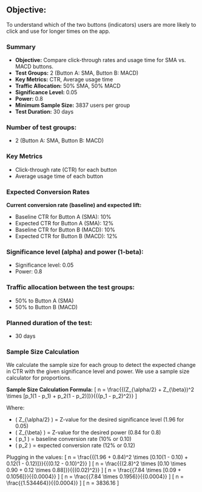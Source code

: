 
## **Objective:**
To understand which of the two buttons (indicators) users are more likely to click and use for longer times on the app.

### Summary

- **Objective:** Compare click-through rates and usage time for SMA vs. MACD buttons.
- **Test Groups:** 2 (Button A: SMA, Button B: MACD)
- **Key Metrics:** CTR, Average usage time
- **Traffic Allocation:** 50% SMA, 50% MACD
- **Significance Level:** 0.05
- **Power:** 0.8
- **Minimum Sample Size:** 3837 users per group
- **Test Duration:** 30 days

### **Number of test groups:**
- 2 (Button A: SMA, Button B: MACD)

### Key Metrics

- Click-through rate (CTR) for each button
- Average usage time of each button

### Expected Conversion Rates

**Current conversion rate (baseline) and expected lift:**
- Baseline CTR for Button A (SMA): 10%
- Expected CTR for Button A (SMA): 12%
- Baseline CTR for Button B (MACD): 10%
- Expected CTR for Button B (MACD): 12%

### **Significance level (alpha) and power (1-beta):**
- Significance level: 0.05
- Power: 0.8

### **Traffic allocation between the test groups:**
- 50% to Button A (SMA)
- 50% to Button B (MACD)

### **Planned duration of the test:**
- 30 days

### Sample Size Calculation

We calculate the sample size for each group to detect the expected change in CTR with the given significance level and power. We use a sample size calculator for proportions.

**Sample Size Calculation Formula:**
\[ 
n = \frac{{(Z_{\alpha/2} + Z_{\beta})^2 \times [p_1(1 - p_1) + p_2(1 - p_2)]}}{{(p_1 - p_2)^2}} 
\]

Where:
- \( Z_{\alpha/2} \) = Z-value for the desired significance level (1.96 for 0.05)
- \( Z_{\beta} \) = Z-value for the desired power (0.84 for 0.8)
- \( p_1 \) = baseline conversion rate (10% or 0.10)
- \( p_2 \) = expected conversion rate (12% or 0.12)

Plugging in the values:
\[ 
n = \frac{{(1.96 + 0.84)^2 \times [0.10(1 - 0.10) + 0.12(1 - 0.12)]}}{{(0.12 - 0.10)^2}} 
\]
\[ 
n = \frac{{(2.8)^2 \times [0.10 \times 0.90 + 0.12 \times 0.88]}}{{(0.02)^2}} 
\]
\[ 
n = \frac{{7.84 \times [0.09 + 0.1056]}}{{0.0004}} 
\]
\[ 
n = \frac{{7.84 \times 0.1956}}{{0.0004}} 
\]
\[ 
n = \frac{{1.534464}}{{0.0004}} 
\]
\[ 
n = 3836.16 
\]


